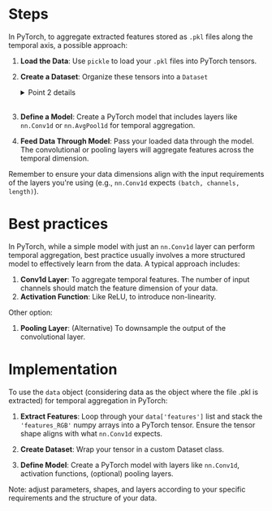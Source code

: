 # Steps
In PyTorch, to aggregate extracted features stored as `.pkl` files along the temporal axis, a possible approach:

1. **Load the Data**: Use `pickle` to load your `.pkl` files into PyTorch tensors.

2. **Create a Dataset**:  Organize these tensors into a `Dataset`
    <details>
        <summary> Point 2 details </summary>

    To convert data from a pickle (pkl) file into a PyTorch dataset, it is necessary to define a custom dataset class that extends `torch.utils.data.Dataset`:

    1. **Assuming Data loaded from Pickle File**

    2. **Define Custom Dataset Class:**
    - Create a custom dataset class that extends `torch.utils.data.Dataset`.
    - Implement the `__init__`, `__len__`, and `__getitem__` methods.

    3. **Implement Dataset Methods:**
    - In the `__init__` method, store the loaded data and perform any necessary preprocessing.
    - In the `__len__` method, return the total number of samples in your dataset.
    - In the `__getitem__` method, retrieve and return a specific sample from the dataset.

    The `__getitem__` method is where you'll perform any necessary preprocessing or data transformation based on your specific requirements.
    </details><br />

3. **Define a Model**:
   Create a PyTorch model that includes layers like `nn.Conv1d` or `nn.AvgPool1d` for temporal aggregation.

4. **Feed Data Through Model**:
   Pass your loaded data through the model. The convolutional or pooling layers will aggregate features across the temporal dimension.

Remember to ensure your data dimensions align with the input requirements of the layers you're using (e.g., `nn.Conv1d` expects `(batch, channels, length)`).

# Best practices
In PyTorch, while a simple model with just an `nn.Conv1d` layer can perform temporal aggregation, best practice usually involves a more structured model to effectively learn from the data. A typical approach includes:

1. **Conv1d Layer**: To aggregate temporal features. The number of input channels should match the feature dimension of your data.
2. **Activation Function**: Like ReLU, to introduce non-linearity.

Other option:
1. **Pooling Layer**: (Alternative) To downsample the output of the convolutional layer.

# Implementation
To use the `data` object (considering data as the object where the file .pkl is extracted) for temporal aggregation in PyTorch:

1. **Extract Features**: Loop through your `data['features']` list and stack the `'features_RGB'` numpy arrays into a PyTorch tensor. Ensure the tensor shape aligns with what `nn.Conv1d` expects.

2. **Create Dataset**: Wrap your tensor in a custom Dataset class.

3. **Define Model**: Create a PyTorch model with layers like `nn.Conv1d`, activation functions, (optional) pooling layers.

Note: adjust parameters, shapes, and layers according to your specific requirements and the structure of your data.